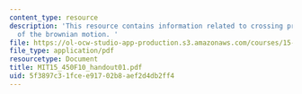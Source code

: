 ```yaml
---
content_type: resource
description: 'This resource contains information related to crossing probabilities
  of the brownian motion. '
file: https://ol-ocw-studio-app-production.s3.amazonaws.com/courses/15-450-analytics-of-finance-fall-2010/5f3897c31fcee91702b8aef2d4db2ff4_MIT15_450F10_handout01.pdf
file_type: application/pdf
resourcetype: Document
title: MIT15_450F10_handout01.pdf
uid: 5f3897c3-1fce-e917-02b8-aef2d4db2ff4
---
```

